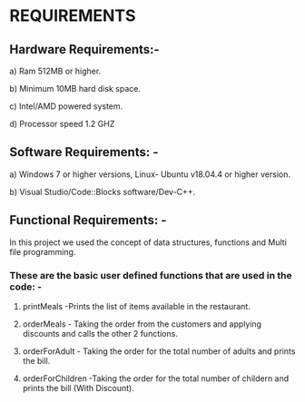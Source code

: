 # REQUIREMENTS

## Hardware Requirements:-

a) Ram 512MB or higher.

b) Minimum 10MB hard disk space.

c) Intel/AMD powered system.

d) Processor speed 1.2 GHZ

## Software Requirements: -
a) Windows 7 or higher versions, Linux- Ubuntu v18.04.4 or higher version.

b) Visual Studio/Code::Blocks software/Dev-C++.

## Functional Requirements: -

In this project we used the concept of data structures, functions and Multi file programming.

### These are the basic user defined functions that are used in the code: -

  1) printMeals -Prints the list of items available in the restaurant.

  2) orderMeals - Taking the order from the customers and applying discounts and calls the other 2 functions.

  3) orderForAdult - Taking the order for the total number of adults and prints the bill. 

  4) orderForChildren -Taking the order for the total number of childern and prints the bill (With Discount).
